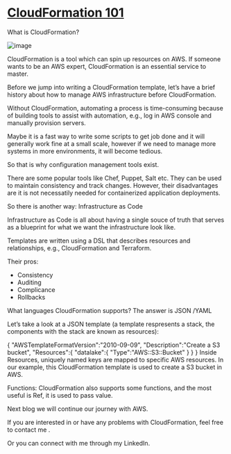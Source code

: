 # [CloudFormation 101](https://github.com/jacquiwuc/jacquiwu-blog/issues/2)

What is CloudFormation?

![image](https://user-images.githubusercontent.com/44564577/132982347-3cd4b18c-c90c-4ee8-8a82-5a02e36bda7c.png)


CloudFormation is a tool which can spin up resources on AWS. If someone wants to be an AWS expert, CloudFormation is an essential service to master.

Before we jump into writing a CloudFormation template, let’s have a brief history about how to manage AWS infrastructure before CloudFormation.

Without CloudFormation, automating a process is time-consuming because of building tools to assist with automation, e.g., log in AWS console and manually provision servers.


Maybe it is a fast way to write some scripts to get job done and it will generally work fine at a small scale, however if we need to manage more systems in more environments, it will become tedious.

So that is why configuration management tools exist.

There are some popular tools like Chef, Puppet, Salt etc. They can be used to maintain consistency and track changes. However, their disadvantages are it is not necessatily needed for containerized application deployments.

So there is another way: Infrastructure as Code

Infrastructure as Code is all about having a single souce of truth that serves as a blueprint for what we want the infrastructure look like.

Templates are written using a DSL that describes resources and relationships, e.g., CloudFormation and Terraform.

Their pros:

* Consistency
* Auditing
* Complicance
* Rollbacks

What languages CloudFormation supports?
The answer is JSON /YAML

Let’s take a look at a JSON template (a template respresents a stack, the components with the stack are known as resources):

{
  "AWSTemplateFormatVersion":"2010-09-09",
  "Description":"Create a S3 bucket",
  "Resources":{
  "datalake":{
    "Type":"AWS::S3::Bucket"
             }
}
}
Inside Resources, uniquely named keys are mapped to specific AWS resources. In our example, this CloudFormation template is used to create a S3 bucket in AWS.

Functions:
CloudFormation also supports some functions, and the most useful is Ref, it is used to pass value.

Next blog we will continue our journey with AWS.

If you are interested in or have any problems with CloudFormation, feel free to contact me .

Or you can connect with me through my LinkedIn.
